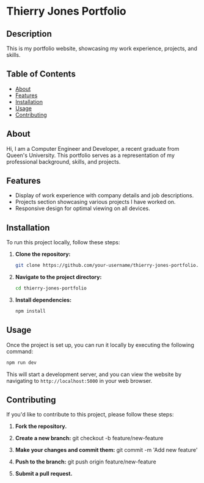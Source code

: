 # Thierry Jones Portfolio

## Description

This is my portfolio website, showcasing my work experience, projects, and skills.

## Table of Contents

- [About](#about)
- [Features](#features)
- [Installation](#installation)
- [Usage](#usage)
- [Contributing](#contributing)

## About

Hi, I am a Computer Engineer and Developer, a recent graduate from Queen's University. This portfolio serves as a representation of my professional background, skills, and projects.

## Features

- Display of work experience with company details and job descriptions.
- Projects section showcasing various projects I have worked on.
- Responsive design for optimal viewing on all devices.

## Installation

To run this project locally, follow these steps:

1. **Clone the repository:**
   ```bash
   git clone https://github.com/your-username/thierry-jones-portfolio.git
   
2. **Navigate to the project directory:**
    ```bash
    cd thierry-jones-portfolio

3. **Install dependencies:**
   ```bash
   npm install
   
## Usage

Once the project is set up, you can run it locally by executing the following command:
   ```bash
   npm run dev
```

This will start a development server, and you can view the website by navigating to `http://localhost:5000` in your web browser.

## Contributing

If you'd like to contribute to this project, please follow these steps:

1. **Fork the repository.**
2. **Create a new branch:**
git checkout -b feature/new-feature

3. **Make your changes and commit them:**
git commit -m 'Add new feature'

4. **Push to the branch:**
git push origin feature/new-feature

5. **Submit a pull request.**

